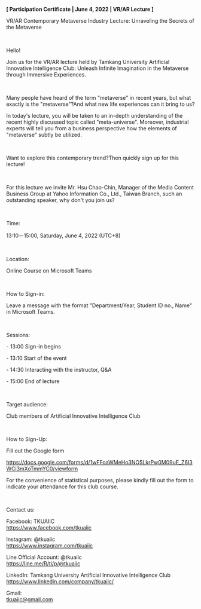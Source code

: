 **[ Participation Certificate | June 4, 2022 | VR/AR Lecture ]**

VR/AR Contemporary Metaverse Industry Lecture: Unraveling the Secrets of the Metaverse

&nbsp;

Hello!

Join us for the VR/AR lecture held by Tamkang University Artificial Innovative Intelligence Club: Unleash Infinite Imagination in the Metaverse through Immersive Experiences.

&nbsp;

Many people have heard of the term "metaverse" in recent years, but what exactly is the "metaverse"?And what new life experiences can it bring to us?

In today's lecture, you will be taken to an in-depth understanding of the recent highly discussed topic called "meta-universe". Moreover, industrial experts will tell you from a business perspective how the elements of "metaverse" subtly be utilized.

&nbsp;

Want to explore this contemporary trend?Then quickly sign up for this lecture!

&nbsp;

For this lecture we invite Mr. Hsu Chao-Chin, Manager of the Media Content Business Group at Yahoo Information Co., Ltd., Taiwan Branch, such an outstanding speaker, why don't you join us?

&nbsp;

Time:

13:10－15:00, Saturday, June 4, 2022 (UTC+8)

&nbsp;

Location:

Online Course on Microsoft Teams

&nbsp;

How to Sign-in:

Leave a message with the format "Department/Year, Student ID no., Name" in Microsoft Teams.

&nbsp;

Sessions:

\- 13:00 Sign-in begins

\- 13:10 Start of the event

\- 14:30 Interacting with the instructor, Q&A

\- 15:00 End of lecture

&nbsp;

Target audience:

Club members of Artificial Innovative Intelligence Club

&nbsp;

How to Sign-Up:

Fill out the Google form

https://docs.google.com/forms/d/1wFFoaWMeHo3NO5LkrPw0M09uE_Z6I3WCi3mXoTmmYC0/viewform

For the convenience of statistical purposes, please kindly fill out the form to indicate your attendance for this club course.

&nbsp;

Contact us:

Facebook: TKUAIIC <br />https://www.facebook.com/tkuaiic

Instagram: @tkuaiic <br />https://www.instagram.com/tkuaiic

Line Official Account: @tkuaiic <br />https://line.me/R/ti/p/@tkuaiic

LinkedIn: Tamkang University Artificial Innovative Intelligence Club <br />https://www.linkedin.com/company/tkuaiic/

Gmail: <br />tkuaiic@gmail.com
